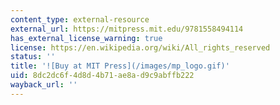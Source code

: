 ```yaml
---
content_type: external-resource
external_url: https://mitpress.mit.edu/9781558494114
has_external_license_warning: true
license: https://en.wikipedia.org/wiki/All_rights_reserved
status: ''
title: '![Buy at MIT Press](/images/mp_logo.gif)'
uid: 8dc2dc6f-4d8d-4b71-ae8a-d9c9abffb222
wayback_url: ''
---
```

